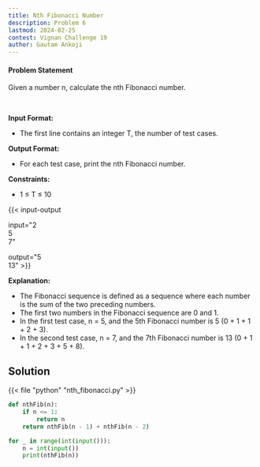 ```yaml
---
title: Nth Fibonacci Number 
description: Problem 6
lastmod: 2024-02-25
contest: Vignan Challenge 19
author: Gautam Ankoji
---
```


#### Problem Statement

Given a number n, calculate the nth Fibonacci number.

</br>

**Input Format:**

* The first line contains an integer T, the number of test cases.

**Output Format:**

* For each test case, print the nth Fibonacci number.

**Constraints:**

* 1 ≤ T ≤ 10

{{< input-output

input="2</br>5</br>7"

output="5</br>13" >}}

**Explanation:**

* The Fibonacci sequence is defined as a sequence where each number is the sum of the two preceding numbers.
* The first two numbers in the Fibonacci sequence are 0 and 1.
* In the first test case, n = 5, and the 5th Fibonacci number is 5 (0 + 1 + 1 + 2 + 3).
* In the second test case, n = 7, and the 7th Fibonacci number is 13 (0 + 1 + 1 + 2 + 3 + 5 + 8).

## Solution

<!-- **Approach:** -->

{{< file "python" "nth_fibonacci.py" >}}

```py
def nthFib(n):
    if n <= 1:
        return n
    return nthFib(n - 1) + nthFib(n - 2)

for _ in range(int(input())):
    n = int(input())
    print(nthFib(n))
```
